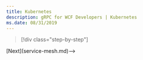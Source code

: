 ```yaml
---
title: Kubernetes
description: gRPC for WCF Developers | Kubernetes
ms.date: 08/31/2019
---
```


>[!div class="step-by-step"]
<!-->[Next](service-mesh.md)-->
